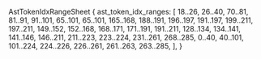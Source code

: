 AstTokenIdxRangeSheet {
    ast_token_idx_ranges: [
        18..26,
        26..40,
        70..81,
        81..91,
        91..101,
        65..101,
        65..101,
        165..168,
        188..191,
        196..197,
        191..197,
        199..211,
        197..211,
        149..152,
        152..168,
        168..171,
        171..191,
        191..211,
        128..134,
        134..141,
        141..146,
        146..211,
        211..223,
        223..224,
        231..261,
        268..285,
        0..40,
        40..101,
        101..224,
        224..226,
        226..261,
        261..263,
        263..285,
    ],
}
